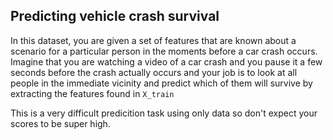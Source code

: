 ## Predicting vehicle crash survival

In this dataset, you are given a set of features that are known about a scenario for a particular person in the moments
before a car crash occurs. Imagine that you are watching a video of a car crash and you pause it a few seconds before
the crash actually occurs and your job is to look at all people in the immediate vicinity and predict which of them will
survive by extracting the features found in `X_train`

This is a very difficult predicition task using only data so don't expect your scores to be super high.


